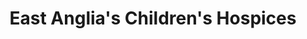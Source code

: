 ---
title: "East Anglia's Children's Hospices"
url: /bungay/east-anglias-childrens-hospices/
shop: charity
---